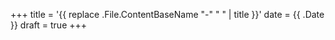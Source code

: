 +++ title = '{{ replace .File.ContentBaseName "-" " " | title }}' date = {{ .Date }} draft = true +++